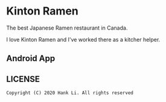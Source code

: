 # Kinton Ramen
The best Japanese Ramen restaurant in Canada. 

I love Kinton Ramen and I've worked there as a kitcher helper.

## Android App



## LICENSE

```
Copyright (C) 2020 Hank Li. All rights reserved

```